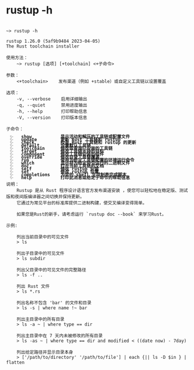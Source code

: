 
# rustup -h

<pre><code>
~> rustup -h

rustup 1.26.0 (5af9b9484 2023-04-05)
The Rust toolchain installer

使用方法：
    ~> rustup [选项] [+toolchain] <+子命令>

参数：
    <+toolchain>    发布渠道（例如 +stable）或自定义工具链以设置覆盖

选项：
    -v, --verbose    启用详细输出
    -q, --quiet      禁用进度输出
    -h, --help       打印帮助信息
    -V, --version    打印版本信息

子命令：
    <details><summary style="line-height: 0"><strong>&nbsp;&nbsp;&nbsp;show           显示活动和解压的工具链或配置文件</strong></summary>
    ~> rustup show -h
    rustup-show
    显示活动工具链和安装的工具链或配置文件

    使用方法：
        rustup show [选项] [子命令]

    选项：
        -v, --verbose    启用带有 rustc 信息的详细输出，用于所有安装的工具链
        -h, --help       打印帮助信息

    子命令：
        <details><summary style="line-height: 0"><strong>&nbsp;&nbsp;&nbsp;&nbsp;&nbsp;&nbsp;&nbsp;active-toolchain    显示活动工具链</strong></summary>
            沾污扩展
        </details>
        <details><summary style="line-height: 0"><strong>&nbsp;&nbsp;&nbsp;&nbsp;&nbsp;&nbsp;&nbsp;home                显示计算得出的 RUSTUP_HOME 值</strong></summary>
            沾污扩展
        </details>
        <details><summary style="line-height: 0"><strong>&nbsp;&nbsp;&nbsp;&nbsp;&nbsp;&nbsp;&nbsp;profile             显示当前配置文件</strong></summary>
            沾污扩展
        </details>
        <details><summary style="line-height: 0"><strong>&nbsp;&nbsp;&nbsp;&nbsp;&nbsp;&nbsp;&nbsp;help                打印此消息或给定子命令的帮助信息</strong></summary>
            沾污扩展
        </details>

    说明：
        显示活动工具链的名称和 rustc 的版本。

        如果活动工具链安装了支持其他编译目标的支持，那么它们也会被列出。

        如果安装了多个工具链，那么所有安装的工具链也会被列出。

    </details>
    <details><summary style="line-height: 0"><strong>&nbsp;&nbsp;&nbsp;update         更新 Rust 工具链和 rustup</strong></summary>
        沾污扩展
    </details>
    <details><summary style="line-height: 0"><strong>&nbsp;&nbsp;&nbsp;check          检查 Rust 工具链和 rustup 的更新</strong></summary>
        沾污扩展
    </details>
    <details><summary style="line-height: 0"><strong>&nbsp;&nbsp;&nbsp;default        设置默认工具链</strong></summary>
        沾污扩展
    </details>
    <details><summary style="line-height: 0"><strong>&nbsp;&nbsp;&nbsp;toolchain      修改或查询已安装的工具链</strong></summary>
        沾污扩展
    </details>
    <details><summary style="line-height: 0"><strong>&nbsp;&nbsp;&nbsp;target         修改工具链支持的目标</strong></summary>
        沾污扩展
    </details>
    <details><summary style="line-height: 0"><strong>&nbsp;&nbsp;&nbsp;component      修改工具链安装的组件</strong></summary>
        沾污扩展
    </details>
    <details><summary style="line-height: 0"><strong>&nbsp;&nbsp;&nbsp;override       修改目录工具链覆盖</strong></summary>
        沾污扩展
    </details>
    <details><summary style="line-height: 0"><strong>&nbsp;&nbsp;&nbsp;run            使用为给定工具链配置的环境运行命令</strong></summary>
        沾污扩展
    </details>
    <details><summary style="line-height: 0"><strong>&nbsp;&nbsp;&nbsp;which          显示将为给定命令运行的二进制文件</strong></summary>
        沾污扩展
    </details>
    <details><summary style="line-height: 0"><strong>&nbsp;&nbsp;&nbsp;doc            打开当前工具链的文档</strong></summary>
        沾污扩展
    </details>
    <details><summary style="line-height: 0"><strong>&nbsp;&nbsp;&nbsp;self           修改 rustup 安装</strong></summary>
        沾污扩展
    </details>
    <details><summary style="line-height: 0"><strong>&nbsp;&nbsp;&nbsp;set            修改 rustup 设置</strong></summary>
        沾污扩展
    </details>
    <details><summary style="line-height: 0"><strong>&nbsp;&nbsp;&nbsp;completions    为您的 shell 生成制表完成脚本</strong></summary>
        沾污扩展
    </details>
    <details><summary style="line-height: 0"><strong>&nbsp;&nbsp;&nbsp;help           打印此消息或给定子命令的帮助信息</strong></summary>
        沾污扩展
    </details>

说明：
    Rustup 是从 Rust 程序设计语言官方发布渠道安装 ，使您可以轻松地在稳定版、测试版和夜间版编译器之间切换并保持更新。
    它通过为常见平台的标准库提供二进制构建，使交叉编译变得简单。

    如果您是Rust的新手，请考虑运行 `rustup doc --book` 来学习Rust。

示例:

    列出当前目录中的可见文件
    > ls

    列出子目录中的可见文件
    > ls subdir

    列出父目录中的可见文件的完整路径
    > ls -f ..

    列出 Rust 文件
    > ls *.rs

    列出名称不包含 'bar' 的文件和目录
    > ls -s | where name !~ bar

    列出主目录中的所有目录
    > ls -a ~ | where type == dir

    列出主目录中在 7 天内未被修改的所有目录
    > ls -as ~ | where type == dir and modified < ((date now) - 7day)

    列出给定路径并显示目录本身
    > ['/path/to/directory' '/path/to/file'] | each {|| ls -D $in } | flatten

</code></pre>

<style type="text/css">
    details > summary {
        display: flex;
        align-items: center; /* 这将使得子元素在交叉轴上居中对齐 */
        padding-right: 10px; /* 这将为右侧的图标提供一些空间 */
        margin-left: 10px; /* 这将使得文本靠左一些 */
    }

    details > summary::before {
      content: "✨";
    }
  
    details > summary::-webkit-details-marker {
        float: right; /* 这将使得图标靠右 */
    }

    pre > code > details {
        margin-bottom: -20px; /* 设置标签底部边距 */
    }

    pre > code > details > details {
        margin-bottom: -20px;
    }
</style>
